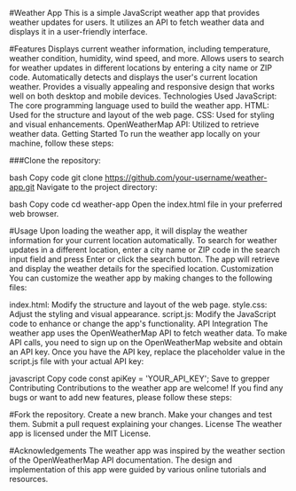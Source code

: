#Weather App
This is a simple JavaScript weather app that provides weather updates for users. It utilizes an API to fetch weather data and displays it in a user-friendly interface.

#Features
Displays current weather information, including temperature, weather condition, humidity, wind speed, and more.
Allows users to search for weather updates in different locations by entering a city name or ZIP code.
Automatically detects and displays the user's current location weather.
Provides a visually appealing and responsive design that works well on both desktop and mobile devices.
Technologies Used
JavaScript: The core programming language used to build the weather app.
HTML: Used for the structure and layout of the web page.
CSS: Used for styling and visual enhancements.
OpenWeatherMap API: Utilized to retrieve weather data.
Getting Started
To run the weather app locally on your machine, follow these steps:

###Clone the repository:

bash
Copy code
git clone https://github.com/your-username/weather-app.git
Navigate to the project directory:

bash
Copy code
cd weather-app
Open the index.html file in your preferred web browser.

#Usage
Upon loading the weather app, it will display the weather information for your current location automatically.
To search for weather updates in a different location, enter a city name or ZIP code in the search input field and press Enter or click the search button.
The app will retrieve and display the weather details for the specified location.
Customization
You can customize the weather app by making changes to the following files:

index.html: Modify the structure and layout of the web page.
style.css: Adjust the styling and visual appearance.
script.js: Modify the JavaScript code to enhance or change the app's functionality.
API Integration
The weather app uses the OpenWeatherMap API to fetch weather data. To make API calls, you need to sign up on the OpenWeatherMap website and obtain an API key. Once you have the API key, replace the placeholder value in the script.js file with your actual API key:

javascript
Copy code
const apiKey = 'YOUR_API_KEY';
Save to grepper
Contributing
Contributions to the weather app are welcome! If you find any bugs or want to add new features, please follow these steps:

#Fork the repository.
Create a new branch.
Make your changes and test them.
Submit a pull request explaining your changes.
License
The weather app is licensed under the MIT License.

#Acknowledgements
The weather app was inspired by the weather section of the OpenWeatherMap API documentation.
The design and implementation of this app were guided by various online tutorials and resources.
